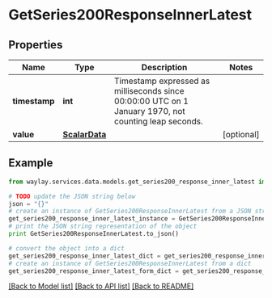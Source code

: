 # GetSeries200ResponseInnerLatest


## Properties

Name | Type | Description | Notes
------------ | ------------- | ------------- | -------------
**timestamp** | **int** | Timestamp expressed as milliseconds since 00:00:00 UTC on 1 January 1970,  not counting leap seconds. | 
**value** | [**ScalarData**](ScalarData.md) |  | [optional] 

## Example

```python
from waylay.services.data.models.get_series200_response_inner_latest import GetSeries200ResponseInnerLatest

# TODO update the JSON string below
json = "{}"
# create an instance of GetSeries200ResponseInnerLatest from a JSON string
get_series200_response_inner_latest_instance = GetSeries200ResponseInnerLatest.from_json(json)
# print the JSON string representation of the object
print GetSeries200ResponseInnerLatest.to_json()

# convert the object into a dict
get_series200_response_inner_latest_dict = get_series200_response_inner_latest_instance.to_dict()
# create an instance of GetSeries200ResponseInnerLatest from a dict
get_series200_response_inner_latest_form_dict = get_series200_response_inner_latest.from_dict(get_series200_response_inner_latest_dict)
```
[[Back to Model list]](../README.md#documentation-for-models) [[Back to API list]](../README.md#documentation-for-api-endpoints) [[Back to README]](../README.md)


